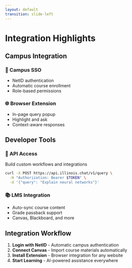 ```yaml
---
layout: default
transition: slide-left
---
```


<ThemeToggle />

# <span class="slide-title">Integration Highlights</span>

## Campus Integration

### 🔑 Campus SSO
- NetID authentication
- Automatic course enrollment  
- Role-based permissions

### 🌐 Browser Extension
- In-page query popup
- Highlight and ask
- Context-aware responses

## Developer Tools

### 🔧 API Access
Build custom workflows and integrations

```bash
curl -X POST https://api.illinois.chat/v1/query \
  -H "Authorization: Bearer $TOKEN" \
  -d '{"query": "Explain neural networks"}'
```

### 📚 LMS Integration
- Auto-sync course content
- Grade passback support
- Canvas, Blackboard, and more

## Integration Workflow

1. **Login with NetID** - Automatic campus authentication
2. **Connect Canvas** - Import course materials automatically  
3. **Install Extension** - Browser integration for any website
4. **Start Learning** - AI-powered assistance everywhere

<!--
Integration Highlights slide - SSO, browser extension, API access
--> 
